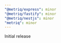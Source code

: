 ```yaml
---
"@metriq/express": minor
"@metriq/fastify": minor
"@metriq/nestjs": minor
"metriq": minor
---
```


Initial release
